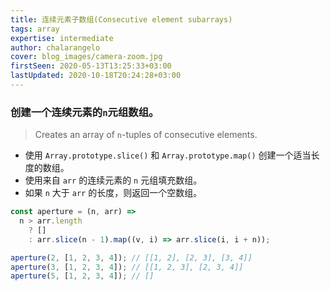 ```yaml
---
title: 连续元素子数组(Consecutive element subarrays)
tags: array
expertise: intermediate
author: chalarangelo
cover: blog_images/camera-zoom.jpg
firstSeen: 2020-05-13T13:25:33+03:00
lastUpdated: 2020-10-18T20:24:28+03:00
---
```


### 创建一个连续元素的`n`元组数组。
> Creates an array of `n`-tuples of consecutive elements.

- 使用 `Array.prototype.slice()` 和 `Array.prototype.map()` 创建一个适当长度的数组。
- 使用来自 `arr` 的连续元素的 `n` 元组填充数组。
- 如果 `n` 大于 `arr` 的长度，则返回一个空数组。

```js
const aperture = (n, arr) =>
  n > arr.length
    ? []
    : arr.slice(n - 1).map((v, i) => arr.slice(i, i + n));
```

```js
aperture(2, [1, 2, 3, 4]); // [[1, 2], [2, 3], [3, 4]]
aperture(3, [1, 2, 3, 4]); // [[1, 2, 3], [2, 3, 4]]
aperture(5, [1, 2, 3, 4]); // []
```
